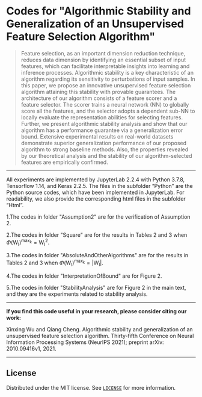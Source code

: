 # Codes for "Algorithmic Stability and Generalization of an Unsupervised Feature Selection Algorithm"

> Feature selection, as an important dimension reduction technique, reduces data dimension by identifying an essential subset of input features, which can facilitate interpretable insights into learning and inference processes. Algorithmic stability is a key characteristic of an algorithm regarding its sensitivity to perturbations of input samples. In this paper, we propose an innovative unsupervised feature selection algorithm attaining this stability with provable guarantees. The architecture of our algorithm consists of a feature scorer and a feature selector. The scorer trains a neural network (NN) to globally score all the features, and the selector adopts a dependent sub-NN to locally evaluate the representation abilities for selecting features. Further, we present algorithmic stability analysis and show that our algorithm has a performance guarantee via a generalization error bound. Extensive experimental results on real-world datasets demonstrate superior generalization performance of our proposed algorithm to strong baseline methods. Also, the properties revealed by our theoretical analysis and the stability of our algorithm-selected features are empirically confirmed.

---
All experiments are implemented by JupyterLab 2.2.4 with Python 3.7.8, Tensorflow 1.14, and Keras 2.2.5. The files in the subfolder “Python” are the Python source codes, which have been implemented in JupyterLab. For readability, we also provide the corresponding html files in the subfolder “Html”.

1.The codes in folder "Assumption2" are for the verification of Assumption 2.

2.The codes in folder "Square" are for the results in Tables 2 and 3 when $\Phi(\mathrm{W}_{\mathrm{I}})^{\mathrm{max}_k}=\mathrm{W}_{\mathrm{I}}^2$.

3.The codes in folder "AbsoluteAndOtherAlgorithms" are for the results in Tables 2 and 3 when $\Phi(\mathrm{W}_{\mathrm{I}})^{\mathrm{max}_k}=|\mathrm{W}_{\mathrm{I}}|.$

4.The codes in folder "InterpretationOfBound" are for Figure 2.

5.The codes in folder "StabilityAnalysis" are for Figure 2 in the main text, and they are the experiments related to stability analysis.

---

**If you find this code useful in your research, please consider citing our work:**

Xinxing Wu and Qiang Cheng. Algorithmic stability and generalization of an unsupervised feature selection algorithm. Thirty-fifth Conference on Neural Information Processing Systems (NeurIPS 2021); preprint arXiv: 2010.09416v1, 2021.


---

## License

Distributed under the MIT license. See [``LICENSE``](https://github.com/xinxingwu-uk/FAE/blob/main/LICENSE) for more information.
